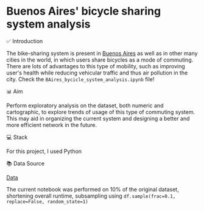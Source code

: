 # Buenos Aires' bicycle sharing system analysis

✅ Introduction

The bike-sharing system is present in [Buenos Aires](https://es.wikipedia.org/wiki/Buenos_Aires) as well as in other many cities in the world, in which users share bicycles as a mode of commuting. There are lots of advantages to this type of mobility, such as improving user's health while reducing vehicular traffic and thus air pollution in the city. Check the `BAires_bycicle_system_analysis.ipynb` file!

📊 Aim

Perform exploratory analysis on the dataset, both numeric and cartographic, to explore trends of usage of this type of commuting system. This may aid in organizing the current system and designing a better and more efficient network in the future.

💻 Stack

For this project, I used Python

📚 Data Source


[Data](https://data.buenosaires.gob.ar/dataset/bicicletas-publicas) 

The current notebook was performed on 10% of the original dataset, shortening overall runtime, subsampling using `df.sample(frac=0.1, replace=False, random_state=1)`
